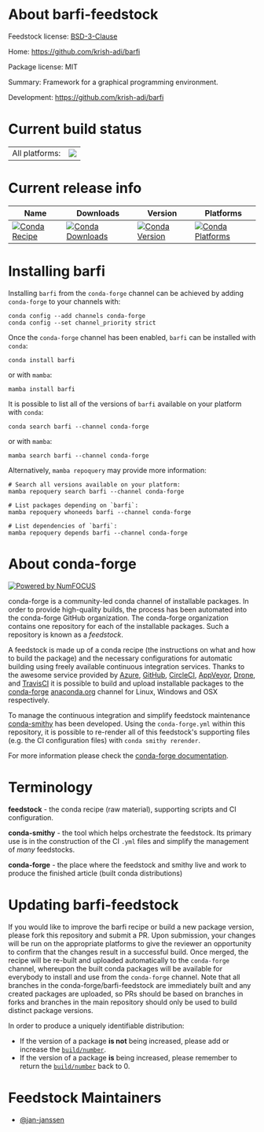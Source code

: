 About barfi-feedstock
=====================

Feedstock license: [BSD-3-Clause](https://github.com/conda-forge/barfi-feedstock/blob/main/LICENSE.txt)

Home: https://github.com/krish-adi/barfi

Package license: MIT

Summary: Framework for a graphical programming environment.

Development: https://github.com/krish-adi/barfi

Current build status
====================


<table><tr><td>All platforms:</td>
    <td>
      <a href="https://dev.azure.com/conda-forge/feedstock-builds/_build/latest?definitionId=22759&branchName=main">
        <img src="https://dev.azure.com/conda-forge/feedstock-builds/_apis/build/status/barfi-feedstock?branchName=main">
      </a>
    </td>
  </tr>
</table>

Current release info
====================

| Name | Downloads | Version | Platforms |
| --- | --- | --- | --- |
| [![Conda Recipe](https://img.shields.io/badge/recipe-barfi-green.svg)](https://anaconda.org/conda-forge/barfi) | [![Conda Downloads](https://img.shields.io/conda/dn/conda-forge/barfi.svg)](https://anaconda.org/conda-forge/barfi) | [![Conda Version](https://img.shields.io/conda/vn/conda-forge/barfi.svg)](https://anaconda.org/conda-forge/barfi) | [![Conda Platforms](https://img.shields.io/conda/pn/conda-forge/barfi.svg)](https://anaconda.org/conda-forge/barfi) |

Installing barfi
================

Installing `barfi` from the `conda-forge` channel can be achieved by adding `conda-forge` to your channels with:

```
conda config --add channels conda-forge
conda config --set channel_priority strict
```

Once the `conda-forge` channel has been enabled, `barfi` can be installed with `conda`:

```
conda install barfi
```

or with `mamba`:

```
mamba install barfi
```

It is possible to list all of the versions of `barfi` available on your platform with `conda`:

```
conda search barfi --channel conda-forge
```

or with `mamba`:

```
mamba search barfi --channel conda-forge
```

Alternatively, `mamba repoquery` may provide more information:

```
# Search all versions available on your platform:
mamba repoquery search barfi --channel conda-forge

# List packages depending on `barfi`:
mamba repoquery whoneeds barfi --channel conda-forge

# List dependencies of `barfi`:
mamba repoquery depends barfi --channel conda-forge
```


About conda-forge
=================

[![Powered by
NumFOCUS](https://img.shields.io/badge/powered%20by-NumFOCUS-orange.svg?style=flat&colorA=E1523D&colorB=007D8A)](https://numfocus.org)

conda-forge is a community-led conda channel of installable packages.
In order to provide high-quality builds, the process has been automated into the
conda-forge GitHub organization. The conda-forge organization contains one repository
for each of the installable packages. Such a repository is known as a *feedstock*.

A feedstock is made up of a conda recipe (the instructions on what and how to build
the package) and the necessary configurations for automatic building using freely
available continuous integration services. Thanks to the awesome service provided by
[Azure](https://azure.microsoft.com/en-us/services/devops/), [GitHub](https://github.com/),
[CircleCI](https://circleci.com/), [AppVeyor](https://www.appveyor.com/),
[Drone](https://cloud.drone.io/welcome), and [TravisCI](https://travis-ci.com/)
it is possible to build and upload installable packages to the
[conda-forge](https://anaconda.org/conda-forge) [anaconda.org](https://anaconda.org/)
channel for Linux, Windows and OSX respectively.

To manage the continuous integration and simplify feedstock maintenance
[conda-smithy](https://github.com/conda-forge/conda-smithy) has been developed.
Using the ``conda-forge.yml`` within this repository, it is possible to re-render all of
this feedstock's supporting files (e.g. the CI configuration files) with ``conda smithy rerender``.

For more information please check the [conda-forge documentation](https://conda-forge.org/docs/).

Terminology
===========

**feedstock** - the conda recipe (raw material), supporting scripts and CI configuration.

**conda-smithy** - the tool which helps orchestrate the feedstock.
                   Its primary use is in the construction of the CI ``.yml`` files
                   and simplify the management of *many* feedstocks.

**conda-forge** - the place where the feedstock and smithy live and work to
                  produce the finished article (built conda distributions)


Updating barfi-feedstock
========================

If you would like to improve the barfi recipe or build a new
package version, please fork this repository and submit a PR. Upon submission,
your changes will be run on the appropriate platforms to give the reviewer an
opportunity to confirm that the changes result in a successful build. Once
merged, the recipe will be re-built and uploaded automatically to the
`conda-forge` channel, whereupon the built conda packages will be available for
everybody to install and use from the `conda-forge` channel.
Note that all branches in the conda-forge/barfi-feedstock are
immediately built and any created packages are uploaded, so PRs should be based
on branches in forks and branches in the main repository should only be used to
build distinct package versions.

In order to produce a uniquely identifiable distribution:
 * If the version of a package **is not** being increased, please add or increase
   the [``build/number``](https://docs.conda.io/projects/conda-build/en/latest/resources/define-metadata.html#build-number-and-string).
 * If the version of a package **is** being increased, please remember to return
   the [``build/number``](https://docs.conda.io/projects/conda-build/en/latest/resources/define-metadata.html#build-number-and-string)
   back to 0.

Feedstock Maintainers
=====================

* [@jan-janssen](https://github.com/jan-janssen/)

